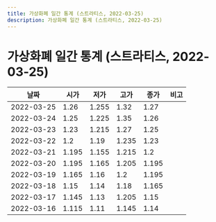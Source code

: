 ```yaml
---
title: 가상화폐 일간 통계 (스트라티스, 2022-03-25)
description: 가상화폐 일간 통계 (스트라티스, 2022-03-25)
---
```


가상화폐 일간 통계 (스트라티스, 2022-03-25)
===

|날짜|시가|저가|고가|종가|비고|
|--|--|--|--|--|--|
|2022-03-25|1.26|1.255|1.32|1.27|    |
|2022-03-24|1.25|1.225|1.35|1.26|    |
|2022-03-23|1.23|1.215|1.27|1.25|    |
|2022-03-22|1.2|1.19|1.235|1.23|    |
|2022-03-21|1.195|1.155|1.215|1.2|    |
|2022-03-20|1.195|1.165|1.205|1.195|    |
|2022-03-19|1.165|1.16|1.2|1.195|    |
|2022-03-18|1.15|1.14|1.18|1.165|    |
|2022-03-17|1.145|1.13|1.205|1.15|    |
|2022-03-16|1.115|1.11|1.145|1.14|    |
